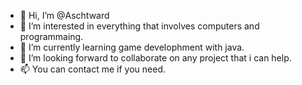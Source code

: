 - 👋 Hi, I’m @Aschtward
- 👀 I’m interested in everything that involves computers and programmaing.
- 🌱 I’m currently learning game develophment with java.
- 💞️ I’m looking forward to collaborate on any project that i can help.
- 📫 You can contact me if you need.
<!---
Aschtward/Aschtward is a ✨ special ✨ repository because its `README.md` (this file) appears on your GitHub profile.
You can click the Preview link to take a look at your changes.
--->
